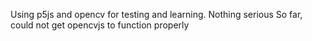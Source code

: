 Using p5js and opencv for testing and learning. Nothing serious
So far, could not get opencvjs to function properly
